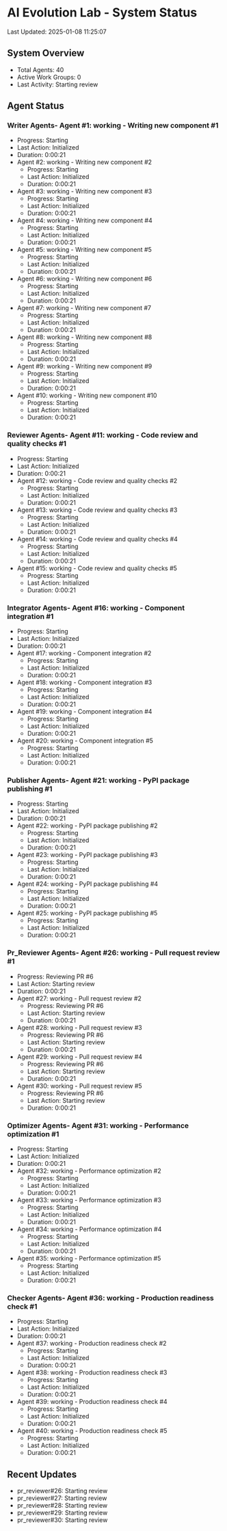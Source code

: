 # AI Evolution Lab - System Status
Last Updated: 2025-01-08 11:25:07

## System Overview
- Total Agents: 40
- Active Work Groups: 0
- Last Activity: Starting review

## Agent Status

### Writer Agents- Agent #1: working - Writing new component #1
  - Progress: Starting
  - Last Action: Initialized
  - Duration: 0:00:21
- Agent #2: working - Writing new component #2
  - Progress: Starting
  - Last Action: Initialized
  - Duration: 0:00:21
- Agent #3: working - Writing new component #3
  - Progress: Starting
  - Last Action: Initialized
  - Duration: 0:00:21
- Agent #4: working - Writing new component #4
  - Progress: Starting
  - Last Action: Initialized
  - Duration: 0:00:21
- Agent #5: working - Writing new component #5
  - Progress: Starting
  - Last Action: Initialized
  - Duration: 0:00:21
- Agent #6: working - Writing new component #6
  - Progress: Starting
  - Last Action: Initialized
  - Duration: 0:00:21
- Agent #7: working - Writing new component #7
  - Progress: Starting
  - Last Action: Initialized
  - Duration: 0:00:21
- Agent #8: working - Writing new component #8
  - Progress: Starting
  - Last Action: Initialized
  - Duration: 0:00:21
- Agent #9: working - Writing new component #9
  - Progress: Starting
  - Last Action: Initialized
  - Duration: 0:00:21
- Agent #10: working - Writing new component #10
  - Progress: Starting
  - Last Action: Initialized
  - Duration: 0:00:21

### Reviewer Agents- Agent #11: working - Code review and quality checks #1
  - Progress: Starting
  - Last Action: Initialized
  - Duration: 0:00:21
- Agent #12: working - Code review and quality checks #2
  - Progress: Starting
  - Last Action: Initialized
  - Duration: 0:00:21
- Agent #13: working - Code review and quality checks #3
  - Progress: Starting
  - Last Action: Initialized
  - Duration: 0:00:21
- Agent #14: working - Code review and quality checks #4
  - Progress: Starting
  - Last Action: Initialized
  - Duration: 0:00:21
- Agent #15: working - Code review and quality checks #5
  - Progress: Starting
  - Last Action: Initialized
  - Duration: 0:00:21

### Integrator Agents- Agent #16: working - Component integration #1
  - Progress: Starting
  - Last Action: Initialized
  - Duration: 0:00:21
- Agent #17: working - Component integration #2
  - Progress: Starting
  - Last Action: Initialized
  - Duration: 0:00:21
- Agent #18: working - Component integration #3
  - Progress: Starting
  - Last Action: Initialized
  - Duration: 0:00:21
- Agent #19: working - Component integration #4
  - Progress: Starting
  - Last Action: Initialized
  - Duration: 0:00:21
- Agent #20: working - Component integration #5
  - Progress: Starting
  - Last Action: Initialized
  - Duration: 0:00:21

### Publisher Agents- Agent #21: working - PyPI package publishing #1
  - Progress: Starting
  - Last Action: Initialized
  - Duration: 0:00:21
- Agent #22: working - PyPI package publishing #2
  - Progress: Starting
  - Last Action: Initialized
  - Duration: 0:00:21
- Agent #23: working - PyPI package publishing #3
  - Progress: Starting
  - Last Action: Initialized
  - Duration: 0:00:21
- Agent #24: working - PyPI package publishing #4
  - Progress: Starting
  - Last Action: Initialized
  - Duration: 0:00:21
- Agent #25: working - PyPI package publishing #5
  - Progress: Starting
  - Last Action: Initialized
  - Duration: 0:00:21

### Pr_Reviewer Agents- Agent #26: working - Pull request review #1
  - Progress: Reviewing PR #6
  - Last Action: Starting review
  - Duration: 0:00:21
- Agent #27: working - Pull request review #2
  - Progress: Reviewing PR #6
  - Last Action: Starting review
  - Duration: 0:00:21
- Agent #28: working - Pull request review #3
  - Progress: Reviewing PR #6
  - Last Action: Starting review
  - Duration: 0:00:21
- Agent #29: working - Pull request review #4
  - Progress: Reviewing PR #6
  - Last Action: Starting review
  - Duration: 0:00:21
- Agent #30: working - Pull request review #5
  - Progress: Reviewing PR #6
  - Last Action: Starting review
  - Duration: 0:00:21

### Optimizer Agents- Agent #31: working - Performance optimization #1
  - Progress: Starting
  - Last Action: Initialized
  - Duration: 0:00:21
- Agent #32: working - Performance optimization #2
  - Progress: Starting
  - Last Action: Initialized
  - Duration: 0:00:21
- Agent #33: working - Performance optimization #3
  - Progress: Starting
  - Last Action: Initialized
  - Duration: 0:00:21
- Agent #34: working - Performance optimization #4
  - Progress: Starting
  - Last Action: Initialized
  - Duration: 0:00:21
- Agent #35: working - Performance optimization #5
  - Progress: Starting
  - Last Action: Initialized
  - Duration: 0:00:21

### Checker Agents- Agent #36: working - Production readiness check #1
  - Progress: Starting
  - Last Action: Initialized
  - Duration: 0:00:21
- Agent #37: working - Production readiness check #2
  - Progress: Starting
  - Last Action: Initialized
  - Duration: 0:00:21
- Agent #38: working - Production readiness check #3
  - Progress: Starting
  - Last Action: Initialized
  - Duration: 0:00:21
- Agent #39: working - Production readiness check #4
  - Progress: Starting
  - Last Action: Initialized
  - Duration: 0:00:21
- Agent #40: working - Production readiness check #5
  - Progress: Starting
  - Last Action: Initialized
  - Duration: 0:00:21


## Recent Updates
- pr_reviewer#26: Starting review
- pr_reviewer#27: Starting review
- pr_reviewer#28: Starting review
- pr_reviewer#29: Starting review
- pr_reviewer#30: Starting review

